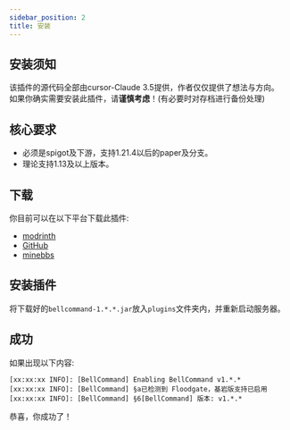 ```yaml
---
sidebar_position: 2
title: 安装
---
```


## **安装须知**
该插件的源代码全部由cursor-Claude 3.5提供，作者仅仅提供了想法与方向。  
如果你确实需要安装此插件，请**谨慎考虑**！(有必要时对存档进行备份处理)

## 核心要求
- 必须是spigot及下游，支持1.21.4以后的paper及分支。
- 理论支持1.13及以上版本。

## 下载
你目前可以在以下平台下载此插件:
- [modrinth](https://modrinth.com/plugin/bellcommand)
- [GitHub](https://github.com/ning-g-mo/BellCommand)
- [minebbs](https://www.minebbs.com/threads/bellcommand.32806/)

## 安装插件
将下载好的`bellcommand-1.*.*.jar`放入`plugins`文件夹内，并重新启动服务器。

## 成功
如果出现以下内容:
```shel
[xx:xx:xx INFO]: [BellCommand] Enabling BellCommand v1.*.*
[xx:xx:xx INFO]: [BellCommand] §a已检测到 Floodgate，基岩版支持已启用
[xx:xx:xx INFO]: [BellCommand] §6[BellCommand] 版本: v1.*.*
```
恭喜，你成功了！